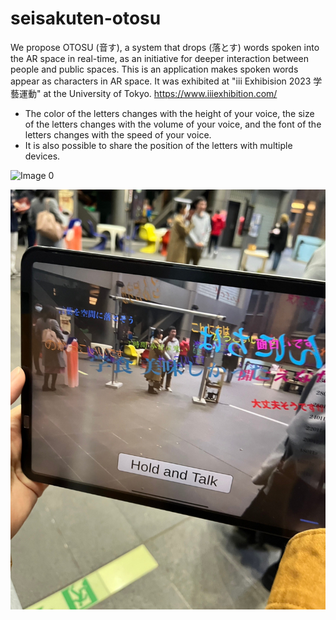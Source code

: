 # seisakuten-otosu
We propose OTOSU (音す), a system that drops (落とす) words spoken into the AR space in real-time, as an initiative for deeper interaction between people and public spaces. 
This is an application makes spoken words appear as characters in AR space.
It was exhibited at "iii Exhibision 2023 学藝運動" at the University of Tokyo. https://www.iiiexhibition.com/

- The color of the letters changes with the height of your voice, the size of the letters changes with the volume of your voice, and the font of the letters changes with the speed of your voice.
- It is also possible to share the position of the letters with multiple devices.

![Image 0](images/otosu.PNG)

![Image 1](images/otosu1.jpg)
